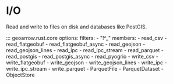 # I/O

Read and write to files on disk and databases like PostGIS.

::: geoarrow.rust.core
    options:
      filters:
        - "!^_"
      members:
        - read_csv
        - read_flatgeobuf
        - read_flatgeobuf_async
        - read_geojson
        - read_geojson_lines
        - read_ipc
        - read_ipc_stream
        - read_parquet
        - read_postgis
        - read_postgis_async
        - read_pyogrio
        - write_csv
        - write_flatgeobuf
        - write_geojson
        - write_geojson_lines
        - write_ipc
        - write_ipc_stream
        - write_parquet
        - ParquetFile
        - ParquetDataset
        - ObjectStore
